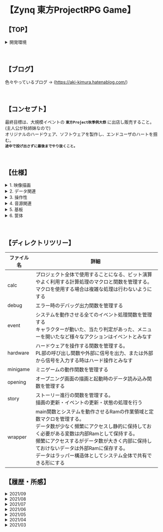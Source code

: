 # 【Zynq 東方ProjectRPG Game】

## 【TOP】

<details>
    <summary>開発環境</summary></br>
      Create	2021/03/27</br>
      Author	Kimura Kouta</br>
      Board	ArtyZ7-20</br>
      Ubuntu 20.04 LTS</br>
      Vitis20.2</br>
      Vivado20.2</br>
      Vitis_HLS20.2</br>
  </details>
  </br>
  </br>

## 【ブログ】
色々やっているブログ → (https://aki-kimura.hatenablog.com/)</br>
</br>
</br>


## 【コンセプト】
最終目標は、大規模イベントの **`東方Project秋季例大祭`** に出店し販売すること。(主人公が秋姉妹なので)</br>
オリジナルのハードウェア、ソフトウェアを製作し、エンドユーザのハートを掴む。</br>
**`途中で投げ出さずに最後までやり抜くこと。`**</br>
</br>
</br>

## 【仕様】

<details>
  <summary>1. 映像描画</summary></br>
  
  FPGAを使用したHDMI出力にする。</br>
  TFT_LCDを使用した携帯機を考えたが個人では値段が高価なため断念。</br>
  素材は配布可能なものを使用。</br>
    </br>
</details>

<details>
  <summary>2. データ関連</summary></br>
  
  SDカード、もしくはUSB、もしくはQSPIフラッシュメモリを使用。</br>
  ライセンスの仕様による。</br>
  DDRメモリは現状512MByteで足りそうではあるため同じで行く予定。</br>
  </br>
</details>

<details>
  <summary>3. 操作性</summary></br>
  
  6つのタクトスイッチを使用、上下左右ABボタン。</br>
  当初はカメラモジュールとセンサを用いてモーションキャプチャーにしようとした。</br>
  非接触＆運動不足解消になると思ったが、個人では値段が高くなるため断念。</br>
  </br>
</details>

<details>
  <summary>4. 音源関連</summary></br>
  
  I2Sを使用。</br>
  48khzの音源データを使用しアンプ回路を組んで出力とする。</br>
  デジタルフィルタで音源の加工を行い、アンプ回路の規模を小さくするようにする。</br>
  音源はフリーのものを使用。</br>
  </br>
</details>

<details>
  <summary>5. 基板</summary></br>

  BOM数、BOMコストを抑えるため、**`必要最低限の部品で製作する。`**</br>
  携帯機ではなくなったためある程度の大きさは許容する。</br>
  最低でも4層基板になるため、受注時に予め値段を調べておき最も安く作りやすい大きさで製作する。</br>
  - 評価基板にあるけどいらないもの</br>
    1. イーサネットコントローラ</br>
    2. USBデバッグ関連の回路</br>
    </br>
  - 評価基板を真似るべきもの</br>
    1. Zynqと電源回りの回路</br>
    2. HDMIの出力回路</br>
    3. スイッチ関連</br>
    4. USB書き込み回路</br>
    5. SDカード回路</br>
    6. FPGAの回路保存に使用するQSPIの回路</br>
    </br>
  - 追加しなければいけないもの</br>
    1. オーディオ回路</br>
    2. SDカードを読み込み専用にするならばセーブデータ書き込み用のEEPROM</br>
  </br>
</details>

<details>
  <summary>6. 筐体</summary></br>
  値段やクオリティを加味してタカチ工業に依頼する予定。</br>
</br>
</details>
</br>
</br>

## 【ディレクトリツリー】
ファイル名 | 詳細
-|-
calc | プロジェクト全体で使用することになる、ビット演算やよく利用する計算処理のマクロと関数を管理する。</br>マクロを使用する場合は複雑な処理は行わないようにする
debug | エラー時のデバッグ出力関数を管理する
event | システムを動作させる全てのイベント処理関数を管理する</br>キャラクターが動いた、当たり判定があった、メニューを開いたなど様々なアクションはイベントとみなす
hardware | ハードウェアを操作する関数を管理する。</br>PL部の呼び出し関数や外部に信号を出力、または外部から信号を入力する時はハード操作とみなす
minigame | ミニゲームの動作関数を管理する
opening | オープニング画面の描画と起動時のデータ読み込み関数を管理する
story | ストーリー進行の関数を管理する。</br>描画の更新・イベントの更新・状態の処理を行う
wrapper | main関数とシステムを動作させるRamの作業領域と定数マクロを管理する。</br>データ数が少なく頻繁にアクセスし静的に保持しておく必要がある変数は内部Ramとして保持する。</br>頻繁にアクセスするがデータ数が大きく内部に保持しておけないデータは外部Ramに保存する。</br>データはラッパー構造体としてシステム全体で共有できる形にする


## 【履歴・所感】
<!-- 9 month --------------------------------------->
<details>
<summary>2021/09</summary></br>
  「所感」</br>
  見落としが無ければ、残るはイベントフラグの処理部分まで進んだと思う。</br>
  RPGは色んなフラグが入り乱れあって成立しているため、一番時間が掛かりそうな所だったので後回しにしていた。</br>
  多分、通常のゲームではスクリプトファイルを読み込んだりしてデータ処理をすると思うのだが、</br>
  Zynqでそこをどうやって処理するか考え中である。</br>
  ただここをクリアすれば、かなり良い感じになるので頑張るしかない。</br>
  </br>
</details>

<!-- 8 month --------------------------------------->
<details>
<summary>2021/08</summary></br>
  「所感」</br>
  RPGの醍醐味である戦闘処理を実装した。</br>
  毎度のことながら自分に実装できるか不安はあったけれども、遊べるレベルまでは到達できたと思う。</br>
  ATBシステム風なものを実装したのだが、自分で一から書いただけあって、思い通りにキャラクターが戦っているだけでも面白い。</br>
  こういった動く機能を実装できるとモチベーションが上がってくる。</br>
  </br>
</details>

<!-- 7 month --------------------------------------->
<details>
<summary>2021/07</summary></br>
  「所感」</br>
  季節が夏ということで、ジメジメしていてモチベーションが上がりにくい月だった。</br>
  データ構造・データの持ち方をリファクタリングして、SDカードのファイルを読み込んでDRAMに保存し、その保存データを使用する形に変更した。</br>
  これができるようになると、大きいデータを持てるようになるのだが、反面アドレスに直接アクセスする機会が増えるためバグが起こりやすくなる。</br>
  実際今月はバグと対話している時間が長かったため、なるべくアクセス部分を自動化するソースコードに変更しようと思う。</br>
  今苦労しておけば、後々楽ができるはず。</br>
  </br>
</details>

<!-- 6 month --------------------------------------->
<details>
<summary>2021/06</summary></br>
  「所感」</br>
  RPGではなく、まずは一画面で遊べるミニゲームを作ることとした。</br>
  そこである程度のものが作れればノウハウが得られると考えたためである。</br>
  pixelの操作に慣れるため縦横無尽に動き回る処理を行った結果、割と楽しいものが出来上がった気がする。</br>
  使わないのはもったいないため、ストーリー進行上のミニゲームとして実装しようと思う。</br>
  </br>
</details>

<!-- 5 month --------------------------------------->
<details>
<summary>2021/05</summary></br>
  「所感」</br>
  結構進捗が良い感じなような気がする。</br>
  とりあえずPL部での処理は置いておいて、慣れているC言語で画面描画やDRAM操作の確認をしていた。</br>
  実際に動いて嬉しく思ったが、やはり純粋なソフトでは画面データの更新処理は大変なようなのでPL部に処理を移行することとした。</br>
  VivadoでのAXIを使用するIPの作り方が良くわからなかったので、Vitis-HLSの高位合成にチャレンジしてみた。</br>
  テストにテストを重ね、紆余曲折を得て、ようやくまともに動くソースコードができたので良しとする。</br>
  ただ、簡単な描画ができただけでゲームっぽさは全く感じられないので、早く次のステージに進みたい。</br>
  </br>
</details>

<!-- 4 month --------------------------------------->
<details>
<summary>2021/04</summary></br>
  「所感」</br>
  プロジェクトの開始。</br>
  実際に作業を始めると沢山の課題に直面することとなった。</br>
  画像や音源の素材の作成、Zynqの環境構築、ArtyZ7-20の使用方法などなど・・・。</br>
  ソースコード以外の部分で凄く時間がかかりそうである。</br>
  何処から手を付けていいか混乱してしまったので、一度作業内容をガントチャートにまとめることにした。</br>
  </br>
</details>

<!-- 3 month --------------------------------------->
<details>
<summary>2021/03</summary></br>
  「所感」</br>
  プロットの作成、仕様決定。</br>
  今日からプロジェクトを始める訳だが、多分行き当たりばったり上手くいかないことが大半だと思う。</br>
  休日の時間を利用して何処まで進めることができるか、自分に期待する。</br>
  休日でもデバッグ作業は大変だと思うけど頑張ってほしい。</br>
  </br>
</details>
